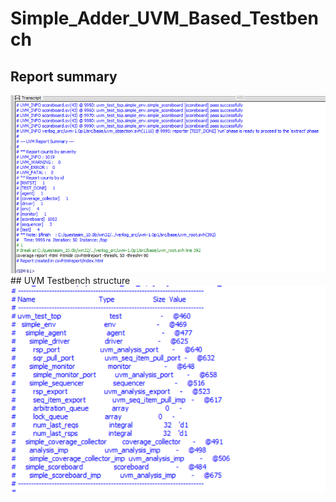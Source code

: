 # Simple_Adder_UVM_Based_Testbench #
## Report summary
<img src="Screenshot 2024-06-29 000847.png" width="700">
## 
UVM Testbench structure
<img src="Screenshot 2024-06-29 001400.png" width="700">
